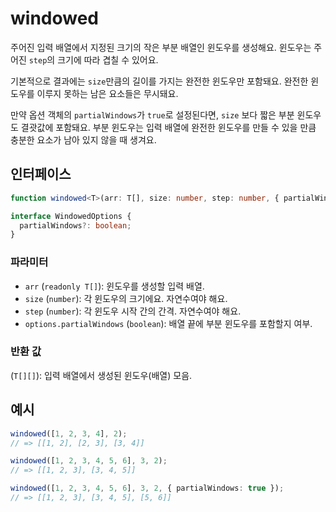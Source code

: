 # windowed

주어진 입력 배열에서 지정된 크기의 작은 부분 배열인 윈도우를 생성해요.
윈도우는 주어진 `step`의 크기에 따라 겹칠 수 있어요.

기본적으로 결과에는 `size`만큼의 길이를 가지는 완전한 윈도우만 포함돼요.
완전한 윈도우를 이루지 못하는 남은 요소들은 무시돼요.

만약 옵션 객체의 `partialWindows`가 `true`로 설정된다면, `size` 보다 짧은 부분 윈도우도 결괏값에 포함돼요.
부분 윈도우는 입력 배열에 완전한 윈도우를 만들 수 있을 만큼 충분한 요소가 남아 있지 않을 때 생겨요.

## 인터페이스

```typescript
function windowed<T>(arr: T[], size: number, step: number, { partialWindows = false }: WindowedOptions): T[][];

interface WindowedOptions {
  partialWindows?: boolean;
}
```

### 파라미터

- `arr` (`readonly T[]`): 윈도우를 생성할 입력 배열.
- `size` (`number`): 각 윈도우의 크기에요. 자연수여야 해요.
- `step` (`number`): 각 윈도우 시작 간의 간격. 자연수여야 해요.
- `options.partialWindows` (`boolean`): 배열 끝에 부분 윈도우를 포함할지 여부.

### 반환 값

(`T[][]`): 입력 배열에서 생성된 윈도우(배열) 모음.

## 예시

```typescript
windowed([1, 2, 3, 4], 2);
// => [[1, 2], [2, 3], [3, 4]]

windowed([1, 2, 3, 4, 5, 6], 3, 2);
// => [[1, 2, 3], [3, 4, 5]]

windowed([1, 2, 3, 4, 5, 6], 3, 2, { partialWindows: true });
// => [[1, 2, 3], [3, 4, 5], [5, 6]]
```
